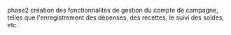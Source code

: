phase2 création des fonctionnalités de gestion du compte de campagne, telles que l'enregistrement des dépenses, des recettes, le suivi des soldes, etc.